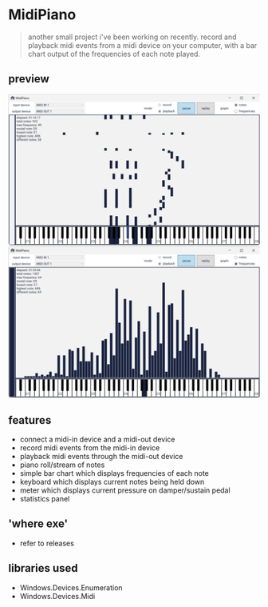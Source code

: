 # MidiPiano

> another small project i've been working on recently. record and playback midi events from a midi device on your computer, with a bar chart output of the frequencies of each note played.

## preview

![main window notes](/Gallery/MainWindowNotes.png)
![main window frequencies](/Gallery/MainWindowFrequencies.png)

## features

* connect a midi-in device and a midi-out device
* record midi events from the midi-in device
* playback midi events through the midi-out device
* piano roll/stream of notes
* simple bar chart which displays frequencies of each note
* keyboard which displays current notes being held down
* meter which displays current pressure on damper/sustain pedal
* statistics panel

## 'where exe'

* refer to releases

## libraries used

* Windows.Devices.Enumeration
* Windows.Devices.Midi